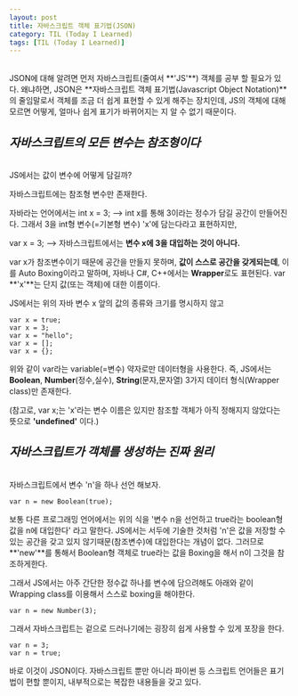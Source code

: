 ```yaml
---
layout: post
title: 자바스크립트 객체 표기법(JSON)
category: TIL (Today I Learned)
tags: [TIL (Today I Learned)]
---
```


<br>
JSON에 대해 알려면 먼저 자바스크립트(줄여서 **'JS'**) 객체를 공부 할 필요가 있다.
왜냐하면, JSON은 **자바스크립트 객체 표기법(Javascript Object Notation)**의 줄임말로서 객체를 조금 더 쉽게 표현할 수 있게 해주는 장치인데, JS의 객체에 대해 모르면 어떻게, 얼마나 쉽게 표기가 바뀌어지는 지 알 수 없기 때문이다.
<br>

## _자바스크립트의 모든 변수는 참조형이다_

<br>
JS에서는 값이 변수에 어떻게 담길까?

자바스크립트에는 참조형 변수만 존재한다.

자바라는 언어에서는 int x = 3; --> int x를 통해 3이라는 정수가 담길 공간이 만들어진다.
그래서 3을 int형 변수(=기본형 변수) 'x'에 담는다라고 표현하지만,

var x = 3; --> 자바스크립트에서는 **변수 x에 3을 대입하는 것이 아니다.**

var x가 참조변수이기 때문에 공간을 만들지 못하며, **값이 스스로 공간을 갖게되는데**,
이를 Auto Boxing이라고 말하며, 자바나 C#, C++에서는 **Wrapper**로도 표현된다. var **'x'**는 단지 값(또는 객체)에 대한 이름이다.

JS에서는 위의 자바 변수 x 앞의 값의 종류와 크기를 명시하지 않고

```
var x = true;
var x = 3;
var x = "hello";
var x = [];
var x = {};
```

위와 같이 var라는 variable(=변수) 약자로만 데이터형을 사용한다.
즉, JS에서는 **Boolean**, **Number**(정수,실수), **String**(문자,문자열) 3가지 데이터 형식(Wrapper class)만 존재한다.

(참고로, var x;는 'x'라는 변수 이름은 있지만 참조할 객체가 아직 정해지지 않았다는 뜻으로 **'undefined'** 이다.)
<br/>

## _자바스크립트가 객체를 생성하는 진짜 원리_

<br/>
자바스크립트에서 변수 'n'을 하나 선언 해보자.

```
var n = new Boolean(true);
```

보통 다른 프로그래밍 언어에서는 위의 식을 '변수 n을 선언하고 true라는 boolean형 값을 n에 대입한다' 라고 말한다.
JS에서는 서두에 기술한 것처럼 'n'은 값을 저장할 수 있는 공간을 갖고 있지 않기때문(참조변수)에 대입한다는 개념이 없다. 그러므로 **'new'**를 통해서 Boolean형 객체로 true라는 값을 Boxing을 해서 n이 그것을 참조하게한다.

그래서 JS에서는 아주 간단한 정수값 하나를 변수에 담으려해도
아래와 같이 Wrapping class를 이용해서 스스로 boxing을 해야한다.

```
var n = new Number(3);
```

그래서 자바스크립트는 겉으로 드러나기에는 굉장히 쉽게 사용할 수 있게 포장을 한다.

```
var n = 3;
var n = true;
```

바로 이것이 JSON이다.
자바스크립트 뿐만 아니라 파이썬 등 스크립트 언어들은 표기법이 편할 뿐이지, 내부적으로는 복잡한 내용들을 갖고 있다.
